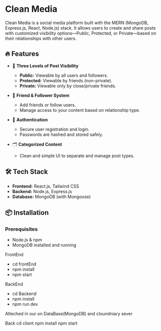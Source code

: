 # Clean Media

Clean Media is a social media platform built with the MERN (MongoDB, Express.js, React, Node.js) stack. It allows users to create and share posts with customized visibility options—Public, Protected, or Private—based on their relationships with other users.

## 🔥 Features

- 🔐 **Three Levels of Post Visibility**
  - **Public:** Viewable by all users and followers.
  - **Protected:** Viewable by friends (non-private).
  - **Private:** Viewable only by close/private friends.
  
- 👥 **Friend & Follower System**
  - Add friends or follow users.
  - Manage access to your content based on relationship type.

- 🧾 **Authentication**
  - Secure user registration and login.
  - Passwords are hashed and stored safely.

- 🗂️ **Categorized Content**
  - Clean and simple UI to separate and manage post types.

## 🛠 Tech Stack

- **Frontend:** React.js, Tailwind CSS
- **Backend:** Node.js, Express.js
- **Database:** MongoDB (with Mongoose)


## 📦 Installation

### Prerequisites

- Node.js & npm
- MongoDB installed and running

FrontEnd 
- cd frontEnd
- npm install
- npm start

BackEnd
- cd Backend
- npm install
- npm run dev

Atteched in our on DataBase(MongoDB) and cloundniary sever 




Back
cd client
npm install
npm start
